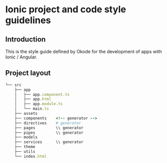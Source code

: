 # Ionic project and code style guidelines

## Introduction
This is the style guide defined by Okode for the development of apps with Ionic / Angular.

## Project layout

```ruby
└── src
    ├── app
    │   ├── app.component.ts
    │   ├── app.html
    │   ├── app.module.ts
    │   └── main.ts
    ├── assets
    ├── components    <!-- generator -->
    ├── directives    # generator
    ├── pages         \\ generator
    ├── pipes         \\ generator
    ├── models
    ├── services      \\ generator
    ├── theme
    ├── utils
    └── index.html
```

